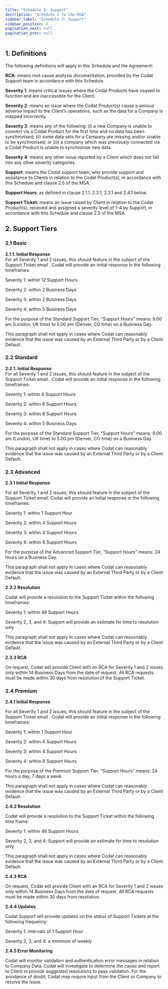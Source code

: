 ```yaml
---
title: "Schedule 3: Support"
description: "Schedule 3 to the MSA"
sidebar_label: "Schedule 3: Support"
sidebar_position: 4
pagination_next: null
pagination_prev: null
---
```


## 1. Definitions

The following definitions will apply in this Schedule and the Agreement:

**RCA**: means root cause analysis documentation, provided by the Codat Support team in accordance with this Schedule. 

**Severity 1**: means critical issues where the Codat Products have ceased to function and are inaccessible for the Client.

**Severity 2**: means an issue where the Codat Product(s) cause a serious adverse impact to the Client’s operations, such as the data for a Company is mapped incorrectly. 

**Severity 3**: means any of the following: (i) a new Company is unable to connect via a Codat Product for the first time and no data has been synchronised; (ii) some data sets for a Company are missing and/or unable to be synchronised; or (iii) a company which was previously connected via a Codat Product is unable to synchronise new data.

**Severity 4**: means any other issue reported by a Client which does not fall into any other severity categories.

**Support**: means the Codat support team, who provide support and assistance to Clients in relation to the Codat Product(s), in accordance with this Schedule and clause 2.5 of the MSA.

**Support Hours**: as defined in clause 2.1.1, 2.2.1, 2.3.1 and 2.4.1 below. 

**Support Ticket**: means an issue raised by Client in relation to the Codat Product(s), received and assigned a severity level of 1-4 by Support, in accordance with this Schedule and clause 2.5 of the MSA.

## 2. Support Tiers

### 2.1 Basic

**2.1.1. Initial Response**          
For all Severity 1 and 2 issues, this should feature in the subject of the Support Ticket email . Codat will provide an initial response in the following timeframes:

Severity 1: within 12 Support Hours 

Severity 2: within 2 Business Days 

Severity 3: within 2 Business Days

Severity 4: within 5 Business Days 

For the purpose of the Standard Support Tier, “Support Hours” means: 9.00 am (London, UK time) to 5.00 pm (Denver, CO time) on a Business Day.

This paragraph shall not apply in cases where Codat can reasonably evidence that the issue was caused by an External Third Party or by a Client Default.

### 2.2 Standard

**2.2.1. Initial Response**          
For all Severity 1 and 2 issues, this should feature in the subject of the Support Ticket email . Codat will provide an initial response in the following timeframes:

Severity 1: within 4 Support Hours 

Severity 2: within 8 Support Hours 

Severity 3: within 8 Support Hours 

Severity 4: within 5 Business Days 

For the purpose of the Standard Support Tier, “Support Hours” means: 9.00 am (London, UK time) to 5.00 pm (Denver, CO time) on a Business Day.

This paragraph shall not apply in cases where Codat can reasonably evidence that the issue was caused by an External Third Party or by a Client Default.

### 2.3 Advanced

**2.3.1      Initial Response**  

For all Severity 1 and 2 issues, this should feature in the subject of the Support Ticket email.  Codat will provide an initial response in the following timeframes:

Severity 1: within 1 Support Hour 

Severity 2: within 4 Support Hours 

Severity 3: within 4 Support Hours 

Severity 4: within 8 Support Hours

For the purpose of the Advanced Support Tier, “Support Hours” means: 24 hours on a Business Day.

This paragraph shall not apply in cases where Codat can reasonably evidence that the issue was caused by an External Third Party or by a Client Default.

**2.3.2      Resolution**          

Codat will provide a resolution to the Support Ticket within the following timeframes:

Severity 1: within 48 Support Hours 

Severity 2, 3, and 4: Support will provide an estimate for time to resolution only

This paragraph shall not apply in cases where Codat can reasonably evidence that the issue was caused by an External Third Party or by a Client Default.

**2.3.3     RCA**        

On request, Codat will provide Client with an RCA for Severity 1 and 2 issues only within 14 Business Days from the date of request. All RCA requests must be made within 30 days from resolution of the Support Ticket.

### 2.4 Premium

**2.4.1	Initial Response**           

For all Severity 1 and 2 issues, this should feature in the subject of the Support Ticket email . Codat will provide an initial response in the following timeframes:

Severity 1: within 1 Support Hour 

Severity 2: within 4 Support Hours 

Severity 3: within 4 Support Hours 

Severity 4: within 8 Support Hours

For the purpose of the Premium Support Tier, “Support Hours” means: 24 hours a day, 7 days a week.

This paragraph shall not apply in cases where Codat can reasonably evidence that the issue was caused by an External Third Party or by a Client Default.

**2.4.2      Resolution**

Codat will provide a resolution to the Support Ticket within the following time frame:

Severity 1: within 48 Support Hours 

Severity 2, 3, and 4: Support will provide an estimate for time to resolution only

This paragraph shall not apply in cases where Codat can reasonably evidence that the issue was caused by an External Third Party or by a Client Default.

**2.4.3     RCA**

On request, Codat will provide Client with an RCA for Severity 1 and 2 issues only within 14 Business Days from the date of request. All RCA requests must be made within 30 days from resolution.

**2.4.4	Updates**

Codat Support will provide updates on the status of Support Tickets at the following frequency:

Severity 1: intervals of 1 Support Hour 

Severity 2, 3, and 4: a minimum of weekly

**2.4.5	Error Monitoring**

Codat will monitor validation and authentication error messages in relation to Company Data.  Codat will investigate to determine the cause and report to Client to provide suggested resolutions to pass validation. For the avoidance of doubt, Codat may require input from the Client or Company to resolve the issue. 
